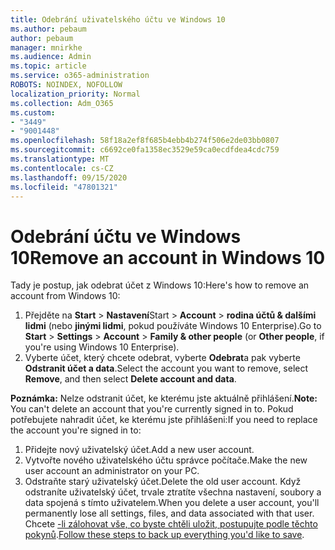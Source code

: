 ```yaml
---
title: Odebrání uživatelského účtu ve Windows 10
ms.author: pebaum
author: pebaum
manager: mnirkhe
ms.audience: Admin
ms.topic: article
ms.service: o365-administration
ROBOTS: NOINDEX, NOFOLLOW
localization_priority: Normal
ms.collection: Adm_O365
ms.custom:
- "3449"
- "9001448"
ms.openlocfilehash: 58f18a2ef8f685b4ebb4b274f506e2de03bb0807
ms.sourcegitcommit: c6692ce0fa1358ec3529e59ca0ecdfdea4cdc759
ms.translationtype: MT
ms.contentlocale: cs-CZ
ms.lasthandoff: 09/15/2020
ms.locfileid: "47801321"
---
```

# <a name="remove-an-account-in-windows-10"></a><span data-ttu-id="bf321-102">Odebrání účtu ve Windows 10</span><span class="sxs-lookup"><span data-stu-id="bf321-102">Remove an account in Windows 10</span></span>

<span data-ttu-id="bf321-103">Tady je postup, jak odebrat účet z Windows 10:</span><span class="sxs-lookup"><span data-stu-id="bf321-103">Here's how to remove an account from Windows 10:</span></span>

1. <span data-ttu-id="bf321-104">Přejděte na **Start**  >  **Nastavení**Start  >  **Account**  >  **rodina účtů & dalšími lidmi** (nebo **jinými lidmi**, pokud používáte Windows 10 Enterprise).</span><span class="sxs-lookup"><span data-stu-id="bf321-104">Go to **Start** > **Settings** > **Account** > **Family & other people** (or **Other people**, if you're using Windows 10 Enterprise).</span></span>
2. <span data-ttu-id="bf321-105">Vyberte účet, který chcete odebrat, vyberte **Odebrat**a pak vyberte **Odstranit účet a data**.</span><span class="sxs-lookup"><span data-stu-id="bf321-105">Select the account you want to remove, select **Remove**, and then select **Delete account and data**.</span></span>
 
<span data-ttu-id="bf321-106">**Poznámka:** Nelze odstranit účet, ke kterému jste aktuálně přihlášení.</span><span class="sxs-lookup"><span data-stu-id="bf321-106">**Note:** You can't delete an account that you're currently signed in to.</span></span>  <span data-ttu-id="bf321-107">Pokud potřebujete nahradit účet, ke kterému jste přihlášeni:</span><span class="sxs-lookup"><span data-stu-id="bf321-107">If you need to replace the account you're signed in to:</span></span>

1. <span data-ttu-id="bf321-108">Přidejte nový uživatelský účet.</span><span class="sxs-lookup"><span data-stu-id="bf321-108">Add a new user account.</span></span>
2. <span data-ttu-id="bf321-109">Vytvořte nového uživatelského účtu správce počítače.</span><span class="sxs-lookup"><span data-stu-id="bf321-109">Make the new user account an administrator on your PC.</span></span>
3. <span data-ttu-id="bf321-110">Odstraňte starý uživatelský účet.</span><span class="sxs-lookup"><span data-stu-id="bf321-110">Delete the old user account.</span></span> <span data-ttu-id="bf321-111">Když odstraníte uživatelský účet, trvale ztratíte všechna nastavení, soubory a data spojená s tímto uživatelem.</span><span class="sxs-lookup"><span data-stu-id="bf321-111">When you delete a user account, you'll permanently lose all settings, files, and data associated with that user.</span></span> <span data-ttu-id="bf321-112">Chcete [-li zálohovat vše, co byste chtěli uložit, postupujte podle těchto pokynů](https://support.microsoft.com/help/4027408/windows-10-backup-and-restore).</span><span class="sxs-lookup"><span data-stu-id="bf321-112">[Follow these steps to back up everything you'd like to save](https://support.microsoft.com/help/4027408/windows-10-backup-and-restore).</span></span>